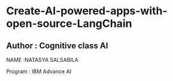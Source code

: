 # Create-AI-powered-apps-with-open-source-LangChain
## Author : Cognitive class AI
NAME :NATASYA SALSABILA

Program : IBM Advance AI
